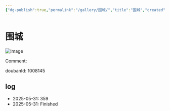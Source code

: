 ```yaml
---
{"dg-publish":true,"permalink":"/gallery/围城/","title":"围城","created":"2025-06-16T14:31:17.702+08:00"}
---
```



# 围城

![image](https://hiraeth-picbed.oss-cn-beijing.aliyuncs.com/20250531155110.webp)

Comment: 



doubanId: 1008145

## log

- 2025-05-31: 359
- 2025-05-31: Finished
